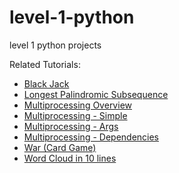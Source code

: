# level-1-python
level 1 python projects

Related Tutorials:
- [Black Jack](https://pythonalgos.com/level-1-python-blackjack/)
- [Longest Palindromic Subsequence](https://pythonalgos.com/technical-interviews-finding-the-longest-palindrome/)
- [Multiprocessing Overview](https://pythonalgos.com/an-overview-of-multiprocessing-in-python/)
- [Multiprocessing - Simple](https://pythonalgos.com/run-multiple-functions-in-parallel-in-python3/)
- [Multiprocessing - Args](https://pythonalgos.com/python-multiprocessing-with-arguments/)
- [Multiprocessing - Dependencies](https://pythonalgos.com/python-multiprocessing-functions-with-dependencies/)
- [War (Card Game)](https://pythonalgos.com/level-1-python-war-card-game/)
- [Word Cloud in 10 lines](https://pythonalgos.com/create-a-word-cloud-in-10-lines-of-python/)
